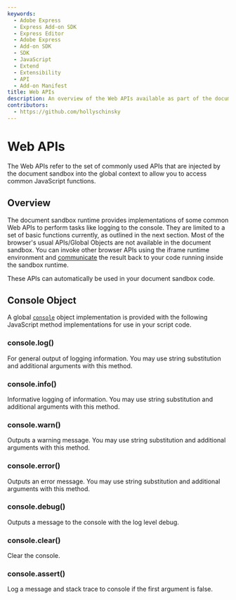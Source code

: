 ```yaml
---
keywords:
  - Adobe Express
  - Express Add-on SDK
  - Express Editor
  - Adobe Express
  - Add-on SDK
  - SDK
  - JavaScript
  - Extend
  - Extensibility
  - API
  - Add-on Manifest
title: Web APIs
description: An overview of the Web APIs available as part of the document sandbox.
contributors:
  - https://github.com/hollyschinsky
---
```


# Web APIs

The Web APIs refer to the set of commonly used APIs that are injected by the document sandbox into the global context to allow you to access common JavaScript functions.

## Overview

The document sandbox runtime provides implementations of some common Web APIs to perform tasks like logging to the console. They are limited to a set of basic functions currently, as outlined in the next section. Most of the browser's usual APIs/Global Objects are not available in the document sandbox. You can invoke other browser APIs using the iframe runtime environment and [communicate](../communication/index.md#expose-apis-from-the-ui) the result back to your code running inside the sandbox runtime.

<InlineAlert slots="text" variant="success"/>

These APIs can automatically be used in your document sandbox code.

## Console Object

A global [`console`](https://developer.mozilla.org/en-US/docs/Web/API/console) object implementation is provided with the following JavaScript method implementations for use in your script code.

### console.log()

For general output of logging information. You may use string substitution and additional arguments with this method.

### console.info()

Informative logging of information. You may use string substitution and additional arguments with this method.

### console.warn()

Outputs a warning message. You may use string substitution and additional arguments with this method.

### console.error()

Outputs an error message. You may use string substitution and additional arguments with this method.

### console.debug()

Outputs a message to the console with the log level debug.

### console.clear()

Clear the console.

### console.assert()

Log a message and stack trace to console if the first argument is false.

